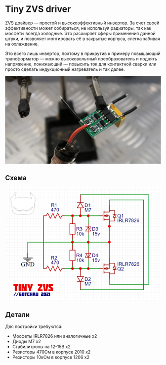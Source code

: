 # Tiny ZVS driver

ZVS драйвер — простой и высокоэффективный инвертор. За счет своей эффективности может собираться, не используя радиаторы, так как мосфеты всегда холодные. Это расширяет сферы применения данной штуки, и позволяет монтировать её в закрытые корпуса, слегка забивая на охлаждение.

Это всего лишь инвертор, поэтому в прикрутив к примеру повышающий трансформатор — можно высоковольтный преобразователь и поднять напряжение, понижающий — повысить ток для контактной сварки или просто сделать индукционный нагреватель и так далее.

![tiny ZVS](https://github.com/gotchau/zvs_tiny/blob/949e58724811cbf6dffbbab3e86f9e11cdd0feda/pics/zvs%20tiny.jpg)

## Cхема
![tiny ZVS scheme](https://github.com/gotchau/zvs_tiny/blob/66aef3b50faffabb5fa133e640ae35cf6cdbc44a/pics/zvstiny%20scheme.png)

## Детали
Для постройки требуются:
* Мосфеты IRLR7826 или аналогичные х2
* Диоды М7 х2
* Стабилитроны на 12-15В х2
* Резисторы 470Ом в корпусе 2010 х2
* Резисторы 10кОм в корпусе 1206 х2
